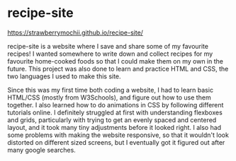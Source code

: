 # recipe-site

https://strawberrymochii.github.io/recipe-site/

recipe-site is a website where I save and share some of my favourite recipes! I wanted somewhere to write down and collect recipes for my favourite home-cooked foods so that I could make them on my own in the future. This project was also done to learn and practice HTML and CSS, the two languages I used to make this site. 

Since this was my first time both coding a website, I had to learn basic HTML/CSS (mostly from W3Schools), and figure out how to use them together. I also learned how to do animations in CSS by following different tutorials online. I definitely struggled at first with understanding flexboxes and grids, particularly with trying to get an evenly spaced and centered layout, and it took many tiny adjustments before it looked right. I also had some problems with making the website responsive, so that it wouldn't look distorted on different sized screens, but I eventually got it figured out after many google searches.
